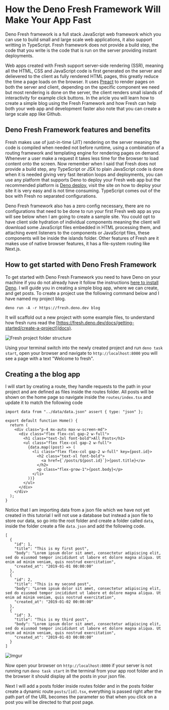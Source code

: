 # How the Deno Fresh Framework Will Make Your App Fast

Deno Fresh framework is a full stack JavaScript web framework which you can use to build small and large scale web applications, it also support writting in TypeScript. Fresh framework does not provide a build step, the code that you write is the code that is run on the server providing instant deployments.

Web apps created with Fresh support server-side rendering (SSR), meaning all the HTML, CSS and JavaScript code is first generated on the server and delievered to the client as fully rendered HTML pages, this greatly reduce the time a page loads on the browser. It uses [Preact](https://preactjs.com) to render pages on both the server and client, depending on the specific component we need but most rendering is done on the server, the client renders small islands of interactivity for example click buttons. In the aricle you will learn how to create a simple blog using the Fresh Framework and how Fresh can help both your web app and development faster also note that you can create a large scale app like Github.

## Deno Fresh Framework features and benefits

Fresh makes use of just-in-time (JIT) rendering on the server meaning the code is compiled when needed not before runtime, using a combination of a routing framework and templating engine for rendering pages on demand. Whenever a user make a request it takes less time for the browser to load content onto the screen. Now remember when I said that Fresh does not provide a build step, any TypeScript or JSX to plain JavaScript code is done when it is needed giving very fast iteration loops and deployments, you can use any platform that supports Deno to deploy your Fresh web app but the recommended platform is [Deno deploy](https://deno.com/deploy), visit the site on how to deploy your site it is very easy and is not time consuming. TypeScript comes out of the box with Fresh no separated configurations.

Deno Fresh framework also has a zero config necessary, there are no configurations that need to be done to run your first Fresh web app as you will see below when I am going to create a sample site. You could opt to have client side hydration of individual components meaning the client will download some JavaScript files embedded in HTML processing them, and attaching event listeners to the components or JavaScript files, these components will be inside the islands folder. Other features of Fresh are it makes use of native browser features, it has a file-system routing like Next.js.

## How to get started with Deno Fresh Framework

To get started with Deno Fresh Framework you need to have Deno on your machine if you do not already have it follow the instructions [here to install Deno](https://deno.land/manual/getting_started/installation). I will guide you in creating a simple blog app, where we can create, and get posts. To create a project use the following command below and I have named my project blog.

```
deno run -A -r https://fresh.deno.dev blog
```
It will scaffold out a new project with some example files, to understand how fresh runs read the [https://fresh.deno.dev/docs/getting-started/create-a-project](docs).

![Fresh project folder structure](https://imgur.com/ovECi9p.png)

Using your terminal switch into the newly created project and run `deno task start`, open your browser and navigate to `http://localhost:8000` you will see a page with a text "Welcome to fresh".

## Creating a the blog app

I will start by creating a route, they handle requests to the path in your project and are defined as files inside the routes folder. All posts will be shown on the home page so navigate inside the `routes/index.tsx` and update it to match the following code

```
import data from "../data/data.json" assert { type: "json" };

export default function Home() {
  return (
    <div class="p-4 mx-auto max-w-screen-md">
      <div class="flex flex-col gap-2 w-full">
        <h1 class="text-3xl font-bold">All Posts</h1>
        <ul class="flex flex-col gap-2 w-full">
          {data.map((post) => (
            <li class="flex flex-col gap-2 w-full" key={post.id}>
              <h2 class="text-xl font-bold">
                <a href={`/posts/${post.id}`}>{post.title}</a>
              </h2>
              <p class="flex-grow-1">{post.body}</p>
            </li>
          ))}
        </ul>
      </div>
    </div>
  );
}

```

Notice that I am importing data from a json file which we have not yet created in this tutorial I will not use a database but instead a json file to store our data, so go into the root folder and create a folder called `data`, inside the folder create a file `data.json` and add the following code.

```
[
  {
    "id": 1,
    "title": "This is my first post",
    "body": "Lorem ipsum dolor sit amet, consectetur adipiscing elit, sed do eiusmod tempor incididunt ut labore et dolore magna aliqua. Ut enim ad minim veniam, quis nostrud exercitation",
    "created_at": "2019-01-01 00:00:00"
  },
  {
    "id": 2,
    "title": "This is my second post",
    "body": "Lorem ipsum dolor sit amet, consectetur adipiscing elit, sed do eiusmod tempor incididunt ut labore et dolore magna aliqua. Ut enim ad minim veniam, quis nostrud exercitation",
    "created_at": "2019-01-02 00:00:00"
  },
  {
    "id": 3,
    "title": "This is my third post",
    "body": "Lorem ipsum dolor sit amet, consectetur adipiscing elit, sed do eiusmod tempor incididunt ut labore et dolore magna aliqua. Ut enim ad minim veniam, quis nostrud exercitation",
    "created_at": "2019-01-03 00:00:00"
  }
]
```
![Imgur](https://i.imgur.com/aJDM8GP.png)

Now open your browser on `http://localhost:8000` if your server is not running run `deno task start` in the terminal from your app root folder and in the browser it should display all the posts in your json file.

Next I will add a posts folder inside routes folder and in the posts folder create a dynamic route `posts/[id].tsx`, everything is passed right after the path part of the URL becomes the parameter so that when you click on a post you will be directed to that post page.
